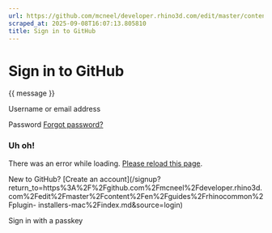 ```yaml
---
url: https://github.com/mcneel/developer.rhino3d.com/edit/master/content/en/guides/rhinocommon/plugin-installers-mac/index.md
scraped_at: 2025-09-08T16:07:13.805810
title: Sign in to GitHub
---
```


# Sign in to GitHub

{{ message }}

Username or email address

Password  [Forgot password?](/password_reset)

###  Uh oh!

There was an error while loading. [Please reload this page]().

New to GitHub? [Create an
account](/signup?return_to=https%3A%2F%2Fgithub.com%2Fmcneel%2Fdeveloper.rhino3d.com%2Fedit%2Fmaster%2Fcontent%2Fen%2Fguides%2Frhinocommon%2Fplugin-
installers-mac%2Findex.md&source=login)

Sign in with a passkey

